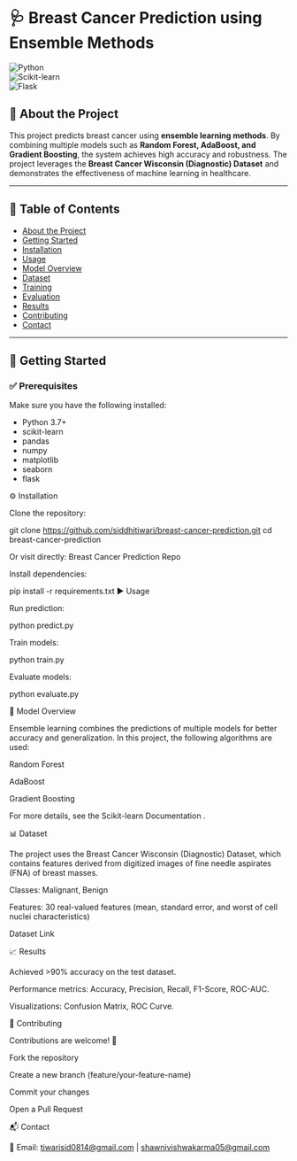 # 🩺 Breast Cancer Prediction using Ensemble Methods  

![Python](https://img.shields.io/badge/Python-3.7+-blue.svg)  
![Scikit-learn](https://img.shields.io/badge/Scikit--learn-ML-orange.svg)  
![Flask](https://img.shields.io/badge/Flask-Deployment-lightgrey.svg)  

## 📌 About the Project  
This project predicts breast cancer using **ensemble learning methods**. By combining multiple models such as **Random Forest, AdaBoost, and Gradient Boosting**, the system achieves high accuracy and robustness. The project leverages the **Breast Cancer Wisconsin (Diagnostic) Dataset** and demonstrates the effectiveness of machine learning in healthcare.  

---

## 📂 Table of Contents
- [About the Project](#-about-the-project)  
- [Getting Started](#-getting-started)  
- [Installation](#-installation)  
- [Usage](#-usage)  
- [Model Overview](#-model-overview)  
- [Dataset](#-dataset)  
- [Training](#-training)  
- [Evaluation](#-evaluation)  
- [Results](#-results)  
- [Contributing](#-contributing)  
- [Contact](#-contact)  

---

## 🚀 Getting Started  

### ✅ Prerequisites  
Make sure you have the following installed:  
- Python 3.7+  
- scikit-learn  
- pandas  
- numpy  
- matplotlib  
- seaborn  
- flask  

⚙️ Installation

Clone the repository:

git clone https://github.com/siddhitiwari/breast-cancer-prediction.git
cd breast-cancer-prediction


Or visit directly: Breast Cancer Prediction Repo

Install dependencies:

pip install -r requirements.txt
▶️ Usage

Run prediction:

python predict.py


Train models:

python train.py


Evaluate models:

python evaluate.py

🧠 Model Overview

Ensemble learning combines the predictions of multiple models for better accuracy and generalization.
In this project, the following algorithms are used:

Random Forest

AdaBoost

Gradient Boosting

For more details, see the Scikit-learn Documentation
.

📊 Dataset

The project uses the Breast Cancer Wisconsin (Diagnostic) Dataset, which contains features derived from digitized images of fine needle aspirates (FNA) of breast masses.

Classes: Malignant, Benign

Features: 30 real-valued features (mean, standard error, and worst of cell nuclei characteristics)

Dataset Link

📈 Results

Achieved >90% accuracy on the test dataset.

Performance metrics: Accuracy, Precision, Recall, F1-Score, ROC-AUC.

Visualizations: Confusion Matrix, ROC Curve.

🤝 Contributing

Contributions are welcome! 🎉

Fork the repository

Create a new branch (feature/your-feature-name)

Commit your changes

Open a Pull Request

📬 Contact

📧 Email: tiwarisid0814@gmail.com
 | shawnivishwakarma05@gmail.com

